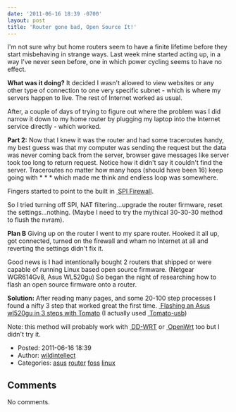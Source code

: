 ```yaml
---
date: '2011-06-16 18:39 -0700'
layout: post
title: 'Router gone bad, Open Source It!'
---
```


I'm not sure why but home routers seem to have a finite lifetime before
they start misbehaving in strange ways. Last week mine started acting
up, in a way I've never seen before, one in which power cycling seems to
have no effect.

**What was it doing?** It decided I wasn't allowed to view websites or
any other type of connection to one very specific subnet - which is
where my servers happen to live. The rest of Internet worked as usual.

After, a couple of days of trying to figure out where the problem was I
did narrow it down to my home router by plugging my laptop into the
Internet service directly - which worked.

**Part 2:** Now that I knew it was the router and had some traceroutes
handy, my best guess was that my computer was sending the request but
the data was never coming back from the server, browser gave messages
like server took too long to return request. Notice how it didn't say it
couldn't find the server. Traceroutes no matter how many hops (should
have been 16) keep going with \* \* \* which made me think and endless
loop was somewhere.

Fingers started to point to the built in
<a href="http://en.wikipedia.org/wiki/Stateful_firewall" class="ext-link"> SPI
Firewall</a>.

So I tried turning off SPI, NAT filtering...upgrade the router firmware,
reset the settings...nothing. (Maybe I need to try the mythical 30-30-30
method to flush the nvram).

**Plan B** Giving up on the router I went to my spare router. Hooked it
all up, got connected, turned on the firewall and wham no Internet at
all and reverting the settings didn't fix it.

Good news is I had intentionally bought 2 routers that shipped or were
capable of running Linux based open source firmware. (Netgear WGR614Gv8,
Asus WL520gu) So began the night of researching how to flash an open
source firmware onto a router.

**Solution:** After reading many pages, and some 20-100 step processes I
found a nifty 3 step that worked great the first time.
<a href="http://en.wikibooks.org/wiki/Tomato_Firmware/Installation_and_Configuration#Installing_on_an_ASUS_WL-520gU" class="ext-link"> Flashing
an Asus wl520gu in 3 steps with Tomato</a> (I actually used
<a href="http://tomatousb.org/" class="ext-link"> Tomato-usb</a>)

Note: this method will probably work with
<a href="http://www.dd-wrt.com/" class="ext-link"> DD-WRT</a> or
<a href="http://openwrt.org/" class="ext-link"> OpenWrt</a> too but I
didn't try it.

-   Posted: 2011-06-16 18:39
-   Author: [wildintellect](author/wildintellect.html)
-   Categories: [asus](category/asus.html)
    [router](category/router.html) [foss](category/foss.html)
    [linux](category/linux.html)

Comments
--------

No comments.
